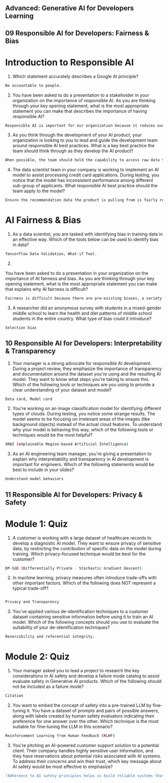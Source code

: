 ## Advanced: Generative AI for Developers Learning 

## 09 Responsible AI for Developers: Fairness & Bias
# Introduction to Responsible AI
1. Which statement accurately describes a Google AI principle?
```bash
Be accountable to people.
```

2. You have been asked to do a presentation to a stakeholder in your organization on the importance of responsible AI. As you are thinking through your key opening statement, what is the most appropriate statement you can make that describes the importance of having responsible AI?
```bash
Responsible AI is important for our organization because it reduces overall harm that our products may inflict on underrepresented groups.
```
3. As you think through the development of your AI product, your organization is looking to you to lead and guide the development team around responsible AI best practices. What is a key best practice the team should think through as they develop the AI product?
```bash
When possible, the team should hold the capability to access raw data to investigate issues or unintended behaviors.
```

4. The data scientist team in your company is working to implement an AI model to assist processing credit card applications. During testing, you notice that the model has inconsistent performance among different sub-group of applicants. What responsible AI best practice should the team apply to the model?
```bash
Ensure the recommendation data the product is pulling from is fairly representative of the entire dataset.
```
# AI Fairness & Bias
1. As a data scientist, you are tasked with identifying bias in training data in an effective way. Which of the tools below can be used to identify bias in data?
```bash
TensorFlow Data Validation, What-if Tool.
```

2. 

You have been asked to do a presentation in your organization on the importance of AI fairness and bias. As you are thinking through your key opening statement, what is the most appropriate statement you can make that explains why AI fairness is difficult?
```bash
Fairness is difficult because there are pre-existing biases, a variety of scenarios, no standard definition of fairness, and incompatibility of fairness metrics.
```

3. A researcher did an anonymous survey with students in a mixed-gender middle school to learn the health and diet patterns of middle school students in the entire country. What type of bias could it introduce?
```bash
Selection bias
```

## 10 Responsible AI for Developers: Interpretability & Transparency

1. Your manager is a strong advocate for responsible AI development. During a project review, they emphasize the importance of transparency and documentation around the dataset you're using and the resulting AI model. They want to know what steps you're taking to ensure this. Which of the following tools or techniques are you using to provide a clear understanding of your dataset and model?
```bash
Data card, Model card
```

2. You're working on an image classification model for identifying different types of clouds. During testing, you notice some strange results. The model seems to be focusing on irrelevant areas of the images (like background objects) instead of the actual cloud features. To understand why your model is behaving this way, which of the following tools or techniques would be the most helpful?
```bash
XRAI (eXplainable Region-based Artificial Intelligence)
```

3. As an AI engineering team manager, you're giving a presentation to explain why interpretability and transparency in AI development is important for engineers. Which of the following statements would be best to include in your slides?
```bash
Understand model behaviors
```

## 11 Responsible AI for Developers: Privacy & Safety
# Module 1: Quiz
1. A customer is working with a large dataset of healthcare records to develop a diagnostic AI model. They want to ensure privacy of sensitive data, by restricting the contribution of specific data on the model during training. Which privacy-focused technique would be best for the customer?
```bash
DP-SGD (Differentially Private - Stochastic Gradient Descent)
```

2. In machine learning, privacy measures often introduce trade-offs with other important factors. Which of the following does NOT represent a typical trade-off?
```bash

Privacy and Transparency
```

3. You've applied various de-identification techniques to a customer dataset containing sensitive information before using it to train an AI model. Which of the following concepts should you use to evaluate the suitability of your de-identification techniques?
```bash
Reversibility and referential integrity.
```

# Module 2: Quiz
1. Your manager asked you to lead a project to research the key considerations in AI safety and develop a failure mode catalog to assist evaluate safety in Generative AI products. Which of the following should not be included as a failure mode?
```bash
Citation
```

2. You want to embed the concept of safety into a pre-trained LLM by fine-tuning it. You have a dataset of prompts and pairs of possible answers, along with labels created by human safety evaluators indicating their preference for one answer over the other. Which technique is the most suitable for fine-tuning the LLM in this scenario?
```bash
Reinforcement Learning from Human Feedback (RLHF)
```

3. You're pitching an AI-powered customer support solution to a potential client. Their company handles highly sensitive user information, and they have reservations about potential risks associated with AI systems. To address their concerns and win their trust, which key message about AI safety would be most effective to emphasize?
```bash
"Adherence to AI safety principles helps us build reliable systems that minimize unexpected errors, safeguarding your customer data."
```

